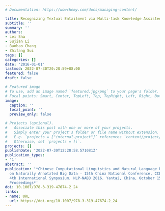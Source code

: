 ```yaml
---
# Documentation: https://wowchemy.com/docs/managing-content/

title: Recognizing Textual Entailment via Multi-task Knowledge Assisted LSTM
subtitle: ''
summary: ''
authors:
- Lei Sha
- Sujian Li
- Baobao Chang
- Zhifang Sui
tags: []
categories: []
date: '2016-01-01'
lastmod: 2022-07-30T20:28:59+08:00
featured: false
draft: false

# Featured image
# To use, add an image named `featured.jpg/png` to your page's folder.
# Focal points: Smart, Center, TopLeft, Top, TopRight, Left, Right, BottomLeft, Bottom, BottomRight.
image:
  caption: ''
  focal_point: ''
  preview_only: false

# Projects (optional).
#   Associate this post with one or more of your projects.
#   Simply enter your project's folder or file name without extension.
#   E.g. `projects = ["internal-project"]` references `content/project/deep-learning/index.md`.
#   Otherwise, set `projects = []`.
projects: []
publishDate: '2022-07-30T12:28:58.571081Z'
publication_types:
- '1'
abstract: ''
publication: '*Chinese Computational Linguistics and Natural Language Processing Based
  on Naturally Annotated Big Data - 15th China National Conference, CCL 2016, and
  4th International Symposium, NLP-NABD 2016, Yantai, China, October 15-16, 2016,
  Proceedings*'
doi: 10.1007/978-3-319-47674-2_24
links:
- name: URL
  url: https://doi.org/10.1007/978-3-319-47674-2_24
---
```

